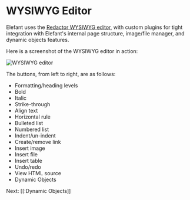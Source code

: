 # WYSIWYG Editor

Elefant uses the [Redactor WYSIWYG editor](http://imperavi.com/redactor/), with custom plugins for tight integration with Elefant's internal page structure, image/file manager, and dynamic objects features.

Here is a screenshot of the WYSIWYG editor in action:

![WYSIWYG editor](/apps/docs/docs/2.2/pix/wysiwyg-editor.png)

The buttons, from left to right, are as follows:

* Formatting/heading levels
* Bold
* Italic
* Strike-through
* Align text
* Horizontal rule
* Bulleted list
* Numbered list
* Indent/un-indent
* Create/remove link
* Insert image
* Insert file
* Insert table
* Undo/redo
* View HTML source
* Dynamic Objects

Next: [[:Dynamic Objects]]